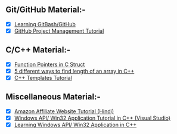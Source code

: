 ## Git/GitHub Material:-
- [x] [Learning GitBash/GitHub](https://www.youtube.com/playlist?list=PL6gx4Cwl9DGAKWClAD_iKpNC0bGHxGhcx)
- [x] [GitHub Project Management Tutorial](https://youtu.be/ff5cBkPg-bQ)
## C/C++ Material:-
- [x] [Function Pointers in C Struct](https://www.codeproject.com/Tips/800474/Function-Pointer-in-C-Struct)
- [x] [5 different ways to find length of an array in C++](https://www.techiedelight.com/find-lt)
- [x] [C++ Templates Tutorial](http://www.cplusplus.com/doc/oldtutorial/templates)
## Miscellaneous Material:-
- [x] [Amazon Affiliate Website Tutorial (Hindi)](https://www.youtube.com/playlist?list=PLNh2fM2PO719EXwlFxfAGzVw2cGEl3xoC)
- [x] [Windows API/ Win32 Application Tutorial in C++ (Visual Studio)](https://www.xoax.net/cpp/crs/win32/index.php)
- [x] [Learning Windows API/ Win32 Application in C++](https://www.youtube.com/playlist?list=PLWzp0Bbyy_3i750dsUj7yq4JrPOIUR_NK)
